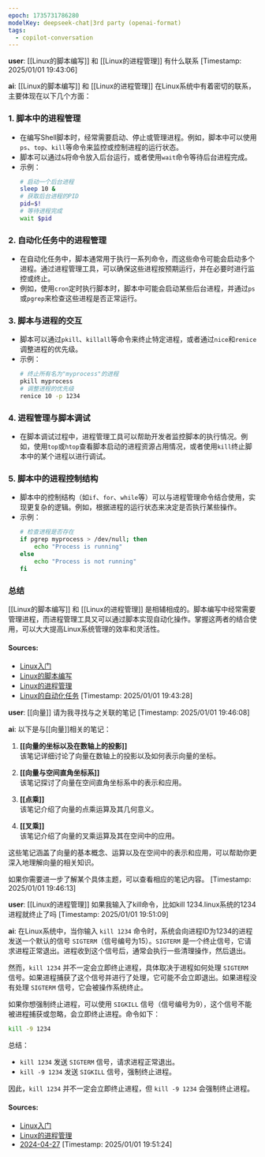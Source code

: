 ```yaml
---
epoch: 1735731786280
modelKey: deepseek-chat|3rd party (openai-format)
tags:
  - copilot-conversation
---
```


**user**: [[Linux的脚本编写]] 和 [[Linux的进程管理]] 有什么联系
[Timestamp: 2025/01/01 19:43:06]

**ai**: [[Linux的脚本编写]] 和 [[Linux的进程管理]] 在Linux系统中有着密切的联系，主要体现在以下几个方面：

### 1. **脚本中的进程管理**
   - 在编写Shell脚本时，经常需要启动、停止或管理进程。例如，脚本中可以使用`ps`、`top`、`kill`等命令来监控或控制进程的运行状态。
   - 脚本可以通过`&`将命令放入后台运行，或者使用`wait`命令等待后台进程完成。
   - 示例：
     ```bash
     # 启动一个后台进程
     sleep 10 &
     # 获取后台进程的PID
     pid=$!
     # 等待进程完成
     wait $pid
     ```

### 2. **自动化任务中的进程管理**
   - 在自动化任务中，脚本通常用于执行一系列命令，而这些命令可能会启动多个进程。通过进程管理工具，可以确保这些进程按预期运行，并在必要时进行监控或终止。
   - 例如，使用`cron`定时执行脚本时，脚本中可能会启动某些后台进程，并通过`ps`或`pgrep`来检查这些进程是否正常运行。

### 3. **脚本与进程的交互**
   - 脚本可以通过`pkill`、`killall`等命令来终止特定进程，或者通过`nice`和`renice`调整进程的优先级。
   - 示例：
     ```bash
     # 终止所有名为"myprocess"的进程
     pkill myprocess
     # 调整进程的优先级
     renice 10 -p 1234
     ```

### 4. **进程管理与脚本调试**
   - 在脚本调试过程中，进程管理工具可以帮助开发者监控脚本的执行情况。例如，使用`top`或`htop`查看脚本启动的进程资源占用情况，或者使用`kill`终止脚本中的某个进程以进行调试。

### 5. **脚本中的进程控制结构**
   - 脚本中的控制结构（如`if`、`for`、`while`等）可以与进程管理命令结合使用，实现更复杂的逻辑。例如，根据进程的运行状态来决定是否执行某些操作。
   - 示例：
     ```bash
     # 检查进程是否存在
     if pgrep myprocess > /dev/null; then
         echo "Process is running"
     else
         echo "Process is not running"
     fi
     ```

### 总结
[[Linux的脚本编写]] 和 [[Linux的进程管理]] 是相辅相成的。脚本编写中经常需要管理进程，而进程管理工具又可以通过脚本实现自动化操作。掌握这两者的结合使用，可以大大提高Linux系统管理的效率和灵活性。

#### Sources:
- [Linux入门](obsidian://open?vault=Needyou%20(2)&file=Linux%E5%85%A5%E9%97%A8)
- [Linux的脚本编写](obsidian://open?vault=Needyou%20(2)&file=Linux%E7%9A%84%E8%84%9A%E6%9C%AC%E7%BC%96%E5%86%99)
- [Linux的进程管理](obsidian://open?vault=Needyou%20(2)&file=Linux%E7%9A%84%E8%BF%9B%E7%A8%8B%E7%AE%A1%E7%90%86)
- [Linux的自动化任务](obsidian://open?vault=Needyou%20(2)&file=Linux%E7%9A%84%E8%87%AA%E5%8A%A8%E5%8C%96%E4%BB%BB%E5%8A%A1)
[Timestamp: 2025/01/01 19:43:28]

**user**: [[向量]] 请为我寻找与之关联的笔记
[Timestamp: 2025/01/01 19:46:08]

**ai**: 以下是与[[向量]]相关的笔记：

1. **[[向量的坐标以及在数轴上的投影]]**  
   该笔记详细讨论了向量在数轴上的投影以及如何表示向量的坐标。

2. **[[向量与空间直角坐标系]]**  
   该笔记探讨了向量在空间直角坐标系中的表示和应用。

3. **[[点乘]]**  
   该笔记介绍了向量的点乘运算及其几何意义。

4. **[[叉乘]]**  
   该笔记介绍了向量的叉乘运算及其在空间中的应用。

这些笔记涵盖了向量的基本概念、运算以及在空间中的表示和应用，可以帮助你更深入地理解向量的相关知识。

如果你需要进一步了解某个具体主题，可以查看相应的笔记内容。
[Timestamp: 2025/01/01 19:46:13]

**user**: [[Linux的进程管理]] 如果我输入了kill命令，比如kill 1234.linux系统的1234进程就终止了吗
[Timestamp: 2025/01/01 19:51:09]

**ai**: 在Linux系统中，当你输入 `kill 1234` 命令时，系统会向进程ID为1234的进程发送一个默认的信号 `SIGTERM`（信号编号为15）。`SIGTERM` 是一个终止信号，它请求进程正常退出。进程收到这个信号后，通常会执行一些清理操作，然后退出。

然而，`kill 1234` 并不一定会立即终止进程，具体取决于进程如何处理 `SIGTERM` 信号。如果进程捕获了这个信号并进行了处理，它可能不会立即退出。如果进程没有处理 `SIGTERM` 信号，它会被操作系统终止。

如果你想强制终止进程，可以使用 `SIGKILL` 信号（信号编号为9），这个信号不能被进程捕获或忽略，会立即终止进程。命令如下：

```bash
kill -9 1234
```

总结：
- `kill 1234` 发送 `SIGTERM` 信号，请求进程正常退出。
- `kill -9 1234` 发送 `SIGKILL` 信号，强制终止进程。

因此，`kill 1234` 并不一定会立即终止进程，但 `kill -9 1234` 会强制终止进程。

#### Sources:
- [Linux入门](obsidian://open?vault=Needyou%20(2)&file=Linux%E5%85%A5%E9%97%A8)
- [Linux的进程管理](obsidian://open?vault=Needyou%20(2)&file=Linux%E7%9A%84%E8%BF%9B%E7%A8%8B%E7%AE%A1%E7%90%86)
- [2024-04-27](obsidian://open?vault=Needyou%20(2)&file=2024-04-27)
[Timestamp: 2025/01/01 19:51:24]